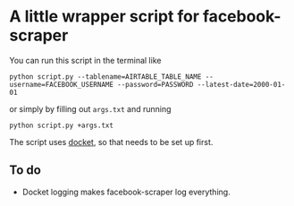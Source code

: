 # A little wrapper script for facebook-scraper

You can run this script in the terminal like

    python script.py --tablename=AIRTABLE_TABLE_NAME --username=FACEBOOK_USERNAME --password=PASSWORD --latest-date=2000-01-01
    
or simply by filling out `args.txt` and running

    python script.py +args.txt
    
The script uses [docket](https://github.com/bipsen/docket), so that needs to be set up first.

## To do

* Docket logging makes facebook-scraper log everything.
